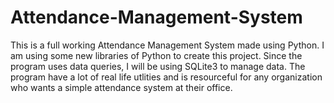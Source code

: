 # Attendance-Management-System
This is a full working Attendance Management System made using Python. I am using some new libraries of Python to create this project. Since the program uses data queries, I will be using SQLite3 to manage data. The program have a lot of real life utlities and is resourceful for any organization who wants a simple attendance system at their office. 
